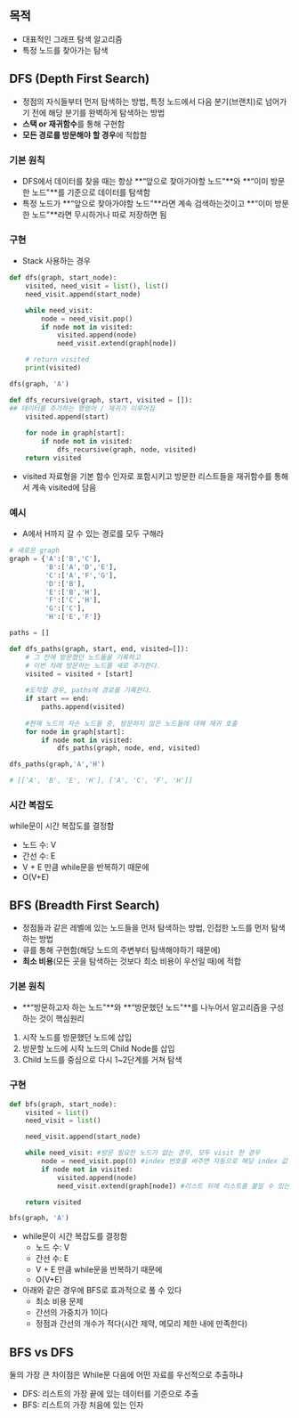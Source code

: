 ## 목적

- 대표적인 그래프 탐색 알고리즘
- 특정 노드를 찾아가는 탐색

## DFS (Depth First Search)

- 정점의 자식들부터 먼저 탐색하는 방법, 특정 노드에서 다음 분기(브랜치)로 넘어가기 전에 해당 분기를 완벽하게 탐색하는 방법
- **스택 or 재귀함수**를 통해 구현함
- **모든 경로를 방문해야 할 경우**에 적합함

### 기본 원칙

- DFS에서 데이터를 찾을 때는 항상 **“앞으로 찾아가야할 노드"**와 **“이미 방문한 노드"**를 기준으로 데이터를 탐색함
- 특정 노드가 **“앞으로 찾아가야할 노드"**라면 계속 검색하는것이고 **“이미 방문한 노드"**라면 무시하거나 따로 저장하면 됨

### 구현

- Stack 사용하는 경우

```python
def dfs(graph, start_node):
    visited, need_visit = list(), list()
    need_visit.append(start_node)

    while need_visit:
        node = need_visit.pop()
        if node not in visited:
            visited.append(node)
            need_visit.extend(graph[node])

    # return visited
    print(visited)

dfs(graph, 'A')
```

```python
def dfs_recursive(graph, start, visited = []):
## 데이터를 추가하는 명령어 / 재귀가 이루어짐 
    visited.append(start)
 
    for node in graph[start]:
        if node not in visited:
            dfs_recursive(graph, node, visited)
    return visited
```

- visited 자료형을 기본 함수 인자로 포함시키고 방문한 리스트들을 재귀함수를 통해서 계속 visited에 담음

### 예시

- A에서 H까지 갈 수 있는 경로를 모두 구해라

```python
# 새로운 graph
graph = {'A':['B','C'],
         'B':['A','D','E'],
         'C':['A','F','G'],
         'D':['B'],
         'E':['B','H'],
         'F':['C','H'],
         'G':['C'],
         'H':['E','F']}
```

```python
paths = []

def dfs_paths(graph, start, end, visited=[]):
    # 그 전에 방문했던 노드들을 기록하고
    # 이번 차례 방문하는 노드를 새로 추가한다.
    visited = visited + [start]
    
    #도착할 경우, paths에 경로를 기록한다.
    if start == end:
        paths.append(visited)
    
    #현재 노드의 자손 노드들 중, 방문하지 않은 노드들에 대해 재귀 호출
    for node in graph[start]:
        if node not in visited:
            dfs_paths(graph, node, end, visited)
```

```python
dfs_paths(graph,'A','H')

# [['A', 'B', 'E', 'H'], ['A', 'C', 'F', 'H']]
```

### 시간 복잡도

while문이 시간 복잡도를 결정함

- 노드 수: V
- 간선 수: E
- V + E 만큼 while문을 반복하기 때문에
- O(V+E)

## BFS (Breadth First Search)

- 정점들과 같은 레벨에 있는 노드들을 먼저 탐색하는 방법, 인접한 노드를 먼저 탐색하는 방법
- 큐를 통해 구현함(해당 노드의 주변부터 탐색해야하기 때문에)
- **최소 비용**(모든 곳을 탐색하는 것보다 최소 비용이 우선일 때)에 적합

### 기본 원칙

- **“방문하고자 하는 노드"**와 **“방문했던 노드"**를 나누어서 알고리즘을 구성하는 것이 핵심원리
1. 시작 노드를 방문했던 노드에 삽입
2. 방문할 노드에 시작 노드의 Child Node를 삽입
3. Child 노드를 중심으로 다시 1~2단계를 거쳐 탐색

### 구현

```python
def bfs(graph, start_node):
    visited = list()
    need_visit = list()

    need_visit.append(start_node)

    while need_visit: #방문 필요한 노드가 없는 경우, 모두 visit 한 경우
        node = need_visit.pop(0) #index 번호를 써주면 자동으로 해당 index 값 pop하고 index도 채워줌
        if node not in visited:
            visited.append(node)
            need_visit.extend(graph[node]) #리스트 뒤에 리스트를 붙일 수 있는 method

    return visited

bfs(graph, 'A')
```

- while문이 시간 복잡도를 결정함
    - 노드 수: V
    - 간선 수: E
    - V + E 만큼 while문을 반복하기 때문에
    - O(V+E)
- 아래와 같은 경우에 BFS로 효과적으로 풀 수 있다
    - 최소 비용 문제
    - 간선의 가중치가 1이다
    - 정점과 간선의 개수가 적다(시간 제약, 메모리 제한 내에 만족한다)

## BFS vs DFS

둘의 가장 큰 차이점은 While문 다음에 어떤 자료를 우선적으로 추출하냐

- DFS: 리스트의 가장 끝에 있는 데이터를 기준으로 추출
- BFS: 리스트의 가장 처음에 있는 인자